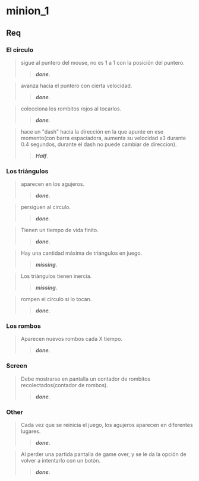 # minion_1

## Req

   ### El círculo   
   > sigue al puntero del mouse, no es 1 a 1 con la posición del puntero.  
   >> ***done***.  
   
   > avanza hacia el puntero con cierta velocidad.  
   >> ***done***.  
   
   > colecciona los rombitos rojos al tocarlos.  
   >> ***done***.  
   
   > hace un "dash" hacia la dirección en la que apunte en ese momento(con barra espaciadora, aumenta su velocidad x3 durante 0.4 segundos, durante el dash no puede cambiar de direccion).  
   >> ***Half***.  
    
   ### Los triángulos 
   > aparecen en los agujeros.  
   >> ***done***.  
   
   > persiguen al circulo.  
   >> ***done***.  
   
   > Tienen un tiempo de vida finito.  
   >> ***done***.  
   
   > Hay una cantidad máxima de triángulos en juego.  
   >> ***missing***.  
   
   > Los triángulos tienen inercia.  
   >>***missing***.  
   
   > rompen el círculo si lo tocan.  
   >> ***done***.  
   
   
   ### Los rombos
   > Aparecen nuevos rombos cada X tiempo.  
   >> ***done***.  
   
   ### Screen
   > Debe mostrarse en pantalla un contador de rombitos recolectados(contador de rombos).  
   >> ***done***.  
   
   ### Other
   > Cada vez que se reinicia el juego, los agujeros aparecen en diferentes lugares.  
   >> ***done***.  
   
   > Al perder una partida pantalla de game over, y se le da la opción de volver a intentarlo con un botón.  
   >> ***done***.  
   
